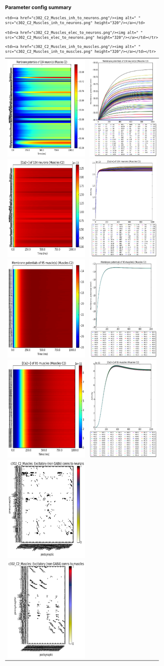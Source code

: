 ### Parameter config summary 
<table>

<tr>
  <td><a href="neurons_C2_Muscles.png"/><img alt=" " src="neurons_C2_Muscles.png" height="320"/></a></td>
  <td><a href="traces_neuron_Muscles_C2.png"/><img alt=" " src="traces_neuron_Muscles_C2.png" height="320"/></a></td>
</tr>

<tr>
  <td><a href="neuron_activity_C2_Muscles.png"/><img alt=" " src="neuron_activity_C2_Muscles.png" height="320"/></a></td>
  <td><a href="traces_neuron_activity_Muscles_C2.png"/><img alt=" " src="traces_neuron_activity_Muscles_C2.png" height="320"/></a></td>
</tr>

<tr>
  <td><a href="muscles_C2_Muscles.png"/><img alt=" " src="muscles_C2_Muscles.png" height="320"/></a></td>
  <td><a href="traces_muscles_Muscles_C2.png"/><img alt=" " src="traces_muscles_Muscles_C2.png" height="320"/></a></td>
</tr>

<tr>
  <td><a href="muscle_activity_C2_Muscles.png"/><img alt=" " src="muscle_activity_C2_Muscles.png" height="320"/></a></td>
  <td><a href="traces_muscles_activity_Muscles_C2.png"/><img alt=" " src="traces_muscles_activity_Muscles_C2.png" height="320"/></a></td>
</tr>

<tr><td><a href="c302_C2_Muscles_exc_to_neurons.png"/><img alt=" " src="c302_C2_Muscles_exc_to_neurons.png" height="320"/></a></td>

    <td><a href="c302_C2_Muscles_inh_to_neurons.png"/><img alt=" " src="c302_C2_Muscles_inh_to_neurons.png" height="320"/></a></td>

    <td><a href="c302_C2_Muscles_elec_to_neurons.png"/><img alt=" " src="c302_C2_Muscles_elec_to_neurons.png" height="320"/></a></td></tr>

<tr><td><a href="c302_C2_Muscles_exc_to_muscles.png"/><img alt=" " src="c302_C2_Muscles_exc_to_muscles.png" height="320"/></a></td>

    <td><a href="c302_C2_Muscles_inh_to_muscles.png"/><img alt=" " src="c302_C2_Muscles_inh_to_muscles.png" height="320"/></a></td></tr>
</table>
